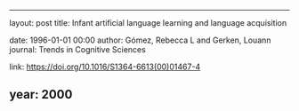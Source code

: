 ---
layout: post
title: Infant artificial language learning and language acquisition

date: 1996-01-01 00:00
author: Gómez, Rebecca L and Gerken, Louann
journal: Trends in Cognitive Sciences

link: https://doi.org/10.1016/S1364-6613(00)01467-4

year: 2000
----